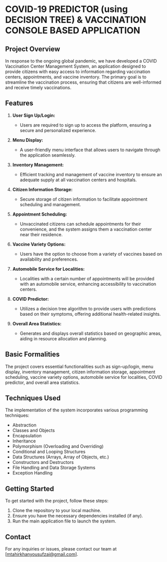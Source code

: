 # COVID-19 PREDICTOR (using DECISION TREE) & VACCINATION CONSOLE BASED APPLICATION 

## Project Overview

In response to the ongoing global pandemic, we have developed a COVID Vaccination Center Management System, an application designed to provide citizens with easy access to information regarding vaccination centers, appointments, and vaccine inventory. The primary goal is to streamline the vaccination process, ensuring that citizens are well-informed and receive timely vaccinations.

## Features

1. **User Sign Up/Login:**
   - Users are required to sign up to access the platform, ensuring a secure and personalized experience.

2. **Menu Display:**
   - A user-friendly menu interface that allows users to navigate through the application seamlessly.

3. **Inventory Management:**
   - Efficient tracking and management of vaccine inventory to ensure an adequate supply at all vaccination centers and hospitals.

4. **Citizen Information Storage:**
   - Secure storage of citizen information to facilitate appointment scheduling and management.

5. **Appointment Scheduling:**
   - Unvaccinated citizens can schedule appointments for their convenience, and the system assigns them a vaccination center near their residence.

6. **Vaccine Variety Options:**
   - Users have the option to choose from a variety of vaccines based on availability and preferences.

7. **Automobile Service for Localities:**
   - Localities with a certain number of appointments will be provided with an automobile service, enhancing accessibility to vaccination centers.

8. **COVID Predictor:**
   - Utilizes a decision tree algorithm to provide users with predictions based on their symptoms, offering additional health-related insights.

9. **Overall Area Statistics:**
   - Generates and displays overall statistics based on geographic areas, aiding in resource allocation and planning.

## Basic Formalities

The project covers essential functionalities such as sign-up/login, menu display, inventory management, citizen information storage, appointment scheduling, vaccine variety options, automobile service for localities, COVID predictor, and overall area statistics.

## Techniques Used

The implementation of the system incorporates various programming techniques:
- Abstraction
- Classes and Objects
- Encapsulation
- Inheritance
- Polymorphism (Overloading and Overriding)
- Conditional and Looping Structures
- Data Structures (Arrays, Array of Objects, etc.)
- Constructors and Destructors
- File Handling and Data Storage Systems
- Exception Handling

## Getting Started

To get started with the project, follow these steps:

1. Clone the repository to your local machine.
2. Ensure you have the necessary dependencies installed (if any).
3. Run the main application file to launch the system.

## Contact

For any inquiries or issues, please contact our team at [mtahirkhanyousufzai@gmail.com].
